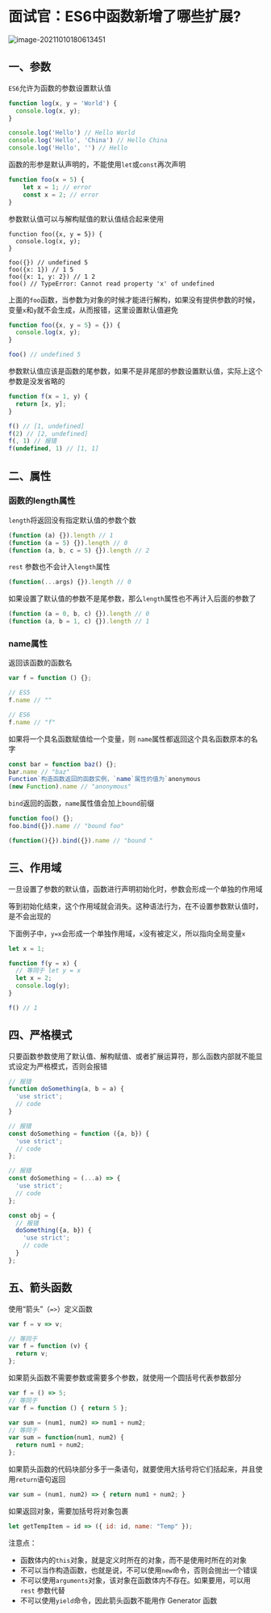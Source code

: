 # 面试官：ES6中函数新增了哪些扩展?



![image-20211010180613451](https://cdn.jsdelivr.net/gh/IceRain-mvc/cdn/img/image-20211010180613451.png)

## 一、参数

`ES6`允许为函数的参数设置默认值

```js
function log(x, y = 'World') {
  console.log(x, y);
}

console.log('Hello') // Hello World
console.log('Hello', 'China') // Hello China
console.log('Hello', '') // Hello
```

函数的形参是默认声明的，不能使用`let`或`const`再次声明

```js
function foo(x = 5) {
    let x = 1; // error
    const x = 2; // error
}
```

参数默认值可以与解构赋值的默认值结合起来使用

```
function foo({x, y = 5}) {
  console.log(x, y);
}

foo({}) // undefined 5
foo({x: 1}) // 1 5
foo({x: 1, y: 2}) // 1 2
foo() // TypeError: Cannot read property 'x' of undefined
```

上面的`foo`函数，当参数为对象的时候才能进行解构，如果没有提供参数的时候，变量`x`和`y`就不会生成，从而报错，这里设置默认值避免

```js
function foo({x, y = 5} = {}) {
  console.log(x, y);
}

foo() // undefined 5
```

参数默认值应该是函数的尾参数，如果不是非尾部的参数设置默认值，实际上这个参数是没发省略的

```js
function f(x = 1, y) {
  return [x, y];
}

f() // [1, undefined]
f(2) // [2, undefined]
f(, 1) // 报错
f(undefined, 1) // [1, 1]
```

## 二、属性

### 函数的length属性

`length`将返回没有指定默认值的参数个数

```js
(function (a) {}).length // 1
(function (a = 5) {}).length // 0
(function (a, b, c = 5) {}).length // 2
```

`rest` 参数也不会计入`length`属性

```js
(function(...args) {}).length // 0
```

如果设置了默认值的参数不是尾参数，那么`length`属性也不再计入后面的参数了

```js
(function (a = 0, b, c) {}).length // 0
(function (a, b = 1, c) {}).length // 1
```

### name属性

返回该函数的函数名

```js
var f = function () {};

// ES5
f.name // ""

// ES6
f.name // "f"
```

如果将一个具名函数赋值给一个变量，则 `name`属性都返回这个具名函数原本的名字

```js
const bar = function baz() {};
bar.name // "baz"
Function`构造函数返回的函数实例，`name`属性的值为`anonymous
(new Function).name // "anonymous"
```

`bind`返回的函数，`name`属性值会加上`bound`前缀

```js
function foo() {};
foo.bind({}).name // "bound foo"

(function(){}).bind({}).name // "bound "
```

## 三、作用域

一旦设置了参数的默认值，函数进行声明初始化时，参数会形成一个单独的作用域

等到初始化结束，这个作用域就会消失。这种语法行为，在不设置参数默认值时，是不会出现的

下面例子中，`y=x`会形成一个单独作用域，`x`没有被定义，所以指向全局变量`x`

```js
let x = 1;

function f(y = x) { 
  // 等同于 let y = x  
  let x = 2; 
  console.log(y);
}

f() // 1
```

## 四、严格模式

只要函数参数使用了默认值、解构赋值、或者扩展运算符，那么函数内部就不能显式设定为严格模式，否则会报错

```js
// 报错
function doSomething(a, b = a) {
  'use strict';
  // code
}

// 报错
const doSomething = function ({a, b}) {
  'use strict';
  // code
};

// 报错
const doSomething = (...a) => {
  'use strict';
  // code
};

const obj = {
  // 报错
  doSomething({a, b}) {
    'use strict';
    // code
  }
};
```

## 五、箭头函数

使用“箭头”（`=>`）定义函数

```js
var f = v => v;

// 等同于
var f = function (v) {
  return v;
};
```

如果箭头函数不需要参数或需要多个参数，就使用一个圆括号代表参数部分

```js
var f = () => 5;
// 等同于
var f = function () { return 5 };

var sum = (num1, num2) => num1 + num2;
// 等同于
var sum = function(num1, num2) {
  return num1 + num2;
};
```

如果箭头函数的代码块部分多于一条语句，就要使用大括号将它们括起来，并且使用`return`语句返回

```js
var sum = (num1, num2) => { return num1 + num2; }
```

如果返回对象，需要加括号将对象包裹

```js
let getTempItem = id => ({ id: id, name: "Temp" });
```

注意点：

- 函数体内的`this`对象，就是定义时所在的对象，而不是使用时所在的对象
- 不可以当作构造函数，也就是说，不可以使用`new`命令，否则会抛出一个错误
- 不可以使用`arguments`对象，该对象在函数体内不存在。如果要用，可以用 `rest` 参数代替
- 不可以使用`yield`命令，因此箭头函数不能用作 Generator 函数